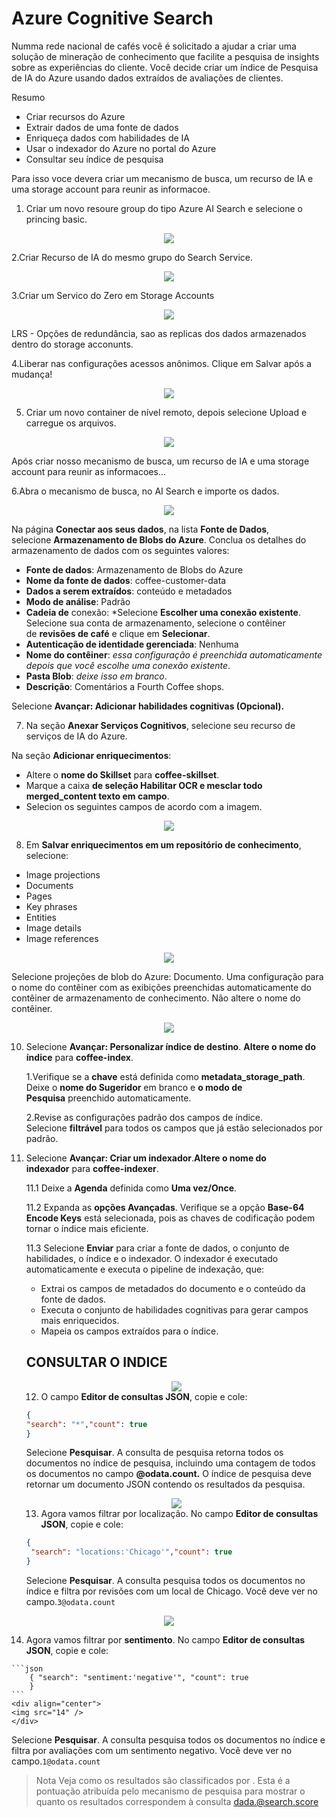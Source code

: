# Azure Cognitive Search

Numma rede nacional de cafés você é solicitado a ajudar a criar uma solução de mineração de conhecimento que facilite a pesquisa de insights sobre as experiências do cliente. 
Você decide criar um índice de Pesquisa de IA do Azure usando dados extraídos de avaliações de clientes.

Resumo

- Criar recursos do Azure
- Extrair dados de uma fonte de dados
- Enriqueça dados com habilidades de IA
- Usar o indexador do Azure no portal do Azure
- Consultar seu índice de pesquisa

Para isso voce devera criar um mecanismo de busca, um recurso de IA e uma storage account para reunir as informacoe.

1. Criar um novo resoure group do tipo Azure AI Search e selecione o princing basic.

<div align="center">
    <img src="1" />
</div> 

2.Criar Recurso de IA do mesmo grupo do Search Service.

<div align="center">
    <img src="2" />
</div> 

3.Criar um Servico do Zero em Storage Accounts

<div align="center">
    <img src="3" />
</div> 

LRS - Opções de redundância, sao as replicas dos dados armazenados dentro do storage acconunts.

4.Liberar nas configurações acessos anônimos. Clique em Salvar após a mudança!

<div align="center">
    <img src="4" />
</div> 

5. Criar um novo container de nível remoto, depois selecione Upload e carregue os arquivos.

<div align="center">
    <img src="5" />
</div> 

Após criar nosso mecanismo de busca, um recurso de IA e uma storage account para reunir as informacoes…


6.Abra o mecanismo de busca, no AI Search e importe os dados.

<div align="center">
    <img src="6" />
</div> 

Na página **Conectar aos seus dados**, na lista **Fonte de Dados**, selecione **Armazenamento de Blobs do Azure**. Conclua os detalhes do armazenamento de dados com os seguintes valores:

- **Fonte de dados**: Armazenamento de Blobs do Azure
- **Nome da fonte de dados**: coffee-customer-data
- **Dados a serem extraídos**: conteúdo e metadados
- **Modo de análise**: Padrão
- **Cadeia de** conexão: *Selecione **Escolher uma conexão existente**. Selecione sua conta de armazenamento, selecione o contêiner de **revisões de café** e clique em **Selecionar**.
- **Autenticação de identidade gerenciada**: Nenhuma
- **Nome do contêiner**: *essa configuração é preenchida automaticamente depois que você escolhe uma conexão existente*.
- **Pasta Blob**: *deixe isso em branco*.
- **Descrição**: Comentários a Fourth Coffee shops.

Selecione **Avançar: Adicionar habilidades cognitivas (Opcional).**

7. Na seção **Anexar Serviços Cognitivos**, selecione seu recurso de serviços de IA do Azure.

Na seção **Adicionar enriquecimentos**:

- Altere o **nome do Skillset** para **coffee-skillset**.
- Marque a caixa **de seleção Habilitar OCR e mesclar todo merged_content texto em campo**.
- Selecion os seguintes campos de acordo com a imagem.

<div align="center">
    <img src="7" />
</div> 

8. Em **Salvar enriquecimentos em um repositório de conhecimento**, selecione:
- Image projections
- Documents
- Pages
- Key phrases
- Entities
- Image details
- Image references

<div align="center">
    <img src="8" />
</div> 

Selecione projeções de blob do Azure: Documento. Uma configuração para o nome do contêiner com as exibições preenchidas automaticamente do contêiner de armazenamento de conhecimento. Não altere o nome do contêiner.

<div align="center">
    <img src="9" />
</div> 

10. Selecione **Avançar: Personalizar índice de destino**. **Altere o nome do índice** para **coffee-index**.
    
    1.Verifique se a **chave** está definida como **metadata_storage_path**. Deixe o **nome do Sugeridor** em branco e **o modo de Pesquisa** preenchido automaticamente.
    
    2.Revise as configurações padrão dos campos de índice. Selecione **filtrável** para todos os campos que já estão selecionados por padrão.

11. Selecione **Avançar: Criar um indexador**.**Altere o nome do indexador** para **coffee-indexer**.
    
    11.1 Deixe a **Agenda** definida como **Uma vez/Once**.
    
    11.2 Expanda as **opções Avançadas**. Verifique se a opção **Base-64 Encode Keys** está selecionada, pois as chaves de codificação podem tornar o índice mais eficiente.
    
    11.3 Selecione **Enviar** para criar a fonte de dados, o conjunto de habilidades, o índice e o indexador. O indexador é executado automaticamente e executa o pipeline de indexação, que:
    
    - Extrai os campos de metadados do documento e o conteúdo da fonte de dados.
    - Executa o conjunto de habilidades cognitivas para gerar campos mais enriquecidos.
    - Mapeia os campos extraídos para o índice.

    ## CONSULTAR O INDICE

    <div align="center">
    <img src="10" />
    </div> 

    12. O campo **Editor de consultas JSON**, copie e cole:

    ```json
    {
    "search": "*","count": true
    }

    ```

    Selecione **Pesquisar**. A consulta de pesquisa retorna todos os documentos no índice de pesquisa, incluindo uma contagem de todos os documentos no campo **@odata.count.** O índice de pesquisa deve retornar um documento JSON contendo os resultados da pesquisa.
    <div align="center">
    <img src="12" />
    </div> 

    13. Agora vamos filtrar por localização. No campo **Editor de consultas JSON**, copie e cole:
    
    ```json
    {
     "search": "locations:'Chicago'","count": true
    }
    
    ```

    Selecione **Pesquisar**. A consulta pesquisa todos os documentos no índice e filtra por revisões com um local de Chicago. Você deve ver no campo.`3@odata.count`
   <div align="center">
    <img src="13" />
    </div> 

   14. Agora vamos filtrar por **sentimento**. No campo **Editor de consultas JSON**, copie e cole:

    ```json
        { "search": "sentiment:'negative'", "count": true
        }
    ```
    <div align="center">
    <img src="14" />
    </div> 

Selecione **Pesquisar**. A consulta pesquisa todos os documentos no índice e filtra por avaliações com um sentimento negativo. Você deve ver no campo.`1@odata.count`

> Nota Veja como os resultados são classificados por . Esta é a pontuação atribuída pelo mecanismo de pesquisa para mostrar o quanto os resultados correspondem à consulta dada.@search.score

